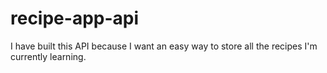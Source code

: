# recipe-app-api
I have built this API because I want an easy way to store all the recipes I'm currently learning.
